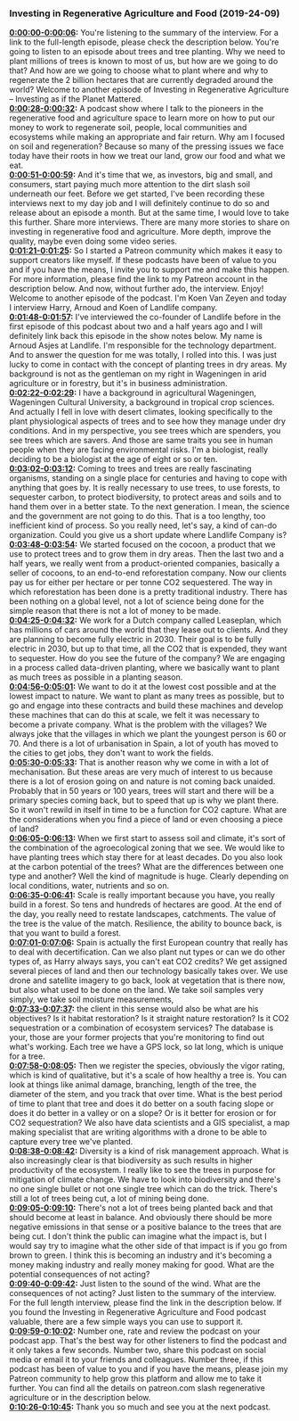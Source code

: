 ### Investing in Regenerative Agriculture and Food  (2019-24-09)
**[0:00:00-0:00:06](https://investinginregenerativeagriculture.com/2019/04/30/harrie-lovenstein-arnout-asjes-koen-kramer/#t=0:00:00):**  You're listening to the summary of the interview. For a link to the full-length episode, please check the description below.  You're going to listen to an episode about trees and tree planting.  Why we need to plant millions of trees is known to most of us, but how are we going to do that?  And how are we going to choose what to plant where and why to regenerate the 2 billion hectares that are currently degraded around the world?  Welcome to another episode of Investing in Regenerative Agriculture – Investing as if the Planet Mattered.  
**[0:00:28-0:00:32](https://investinginregenerativeagriculture.com/2019/04/30/harrie-lovenstein-arnout-asjes-koen-kramer/#t=0:00:28):**  A podcast show where I talk to the pioneers in the regenerative food and agriculture space  to learn more on how to put our money to work to regenerate soil, people, local communities and ecosystems  while making an appropriate and fair return.  Why am I focused on soil and regeneration?  Because so many of the pressing issues we face today have their roots in how we treat our land, grow our food and what we eat.  
**[0:00:51-0:00:59](https://investinginregenerativeagriculture.com/2019/04/30/harrie-lovenstein-arnout-asjes-koen-kramer/#t=0:00:51):**  And it's time that we, as investors, big and small, and consumers, start paying much more attention to the dirt slash soil underneath our feet.  Before we get started, I've been recording these interviews next to my day job and I will definitely continue to do so and release about an episode a month.  But at the same time, I would love to take this further. Share more interviews.  There are many more stories to share on investing in regenerative food and agriculture.  More depth, improve the quality, maybe even doing some video series.  
**[0:01:21-0:01:25](https://investinginregenerativeagriculture.com/2019/04/30/harrie-lovenstein-arnout-asjes-koen-kramer/#t=0:01:21):**  So I started a Patreon community which makes it easy to support creators like myself.  If these podcasts have been of value to you and if you have the means, I invite you to support me and make this happen.  For more information, please find the link to my Patreon account in the description below.  And now, without further ado, the interview. Enjoy!  Welcome to another episode of the podcast. I'm Koen Van Zeyen and today I interview Harry, Arnoud and Koen of Landlife company.  
**[0:01:48-0:01:57](https://investinginregenerativeagriculture.com/2019/04/30/harrie-lovenstein-arnout-asjes-koen-kramer/#t=0:01:48):**  I've interviewed the co-founder of Landlife before in the first episode of this podcast about two and a half years ago and I will definitely link back this episode in the show notes below.  My name is Arnoud Asjes at Landlife. I'm responsible for the technology department.  And to answer the question for me was totally, I rolled into this.  I was just lucky to come in contact with the concept of planting trees in dry areas.  My background is not as the gentleman on my right in Wageningen in arid agriculture or in forestry, but it's in business administration.  
**[0:02:22-0:02:29](https://investinginregenerativeagriculture.com/2019/04/30/harrie-lovenstein-arnout-asjes-koen-kramer/#t=0:02:22):**  I have a background in agricultural Wageningen, Wageningen Cultural University, a background in tropical crop sciences.  And actually I fell in love with desert climates, looking specifically to the plant physiological aspects of trees and to see how they manage under dry conditions.  And in my perspective, you see trees which are spenders, you see trees which are savers.  And those are same traits you see in human people when they are facing environmental risks.  I'm a biologist, really deciding to be a biologist at the age of eight or so or ten.  
**[0:03:02-0:03:12](https://investinginregenerativeagriculture.com/2019/04/30/harrie-lovenstein-arnout-asjes-koen-kramer/#t=0:03:02):**  Coming to trees and trees are really fascinating organisms, standing on a single place for centuries and having to cope with anything that goes by.  It is really necessary to use trees, to use forests, to sequester carbon, to protect biodiversity, to protect areas and soils and to hand them over in a better state.  To the next generation. I mean, the science and the government are not going to do this.  That is a too lengthy, too inefficient kind of process. So you really need, let's say, a kind of can-do organization.  Could you give us a short update where Landlife Company is?  
**[0:03:48-0:03:54](https://investinginregenerativeagriculture.com/2019/04/30/harrie-lovenstein-arnout-asjes-koen-kramer/#t=0:03:48):**  We started focused on the cocoon, a product that we use to protect trees and to grow them in dry areas.  Then the last two and a half years, we really went from a product-oriented companies, basically a seller of cocoons, to an end-to-end reforestation company.  Now our clients pay us for either per hectare or per tonne CO2 sequestered.  The way in which reforestation has been done is a pretty traditional industry.  There has been nothing on a global level, not a lot of science being done for the simple reason that there is not a lot of money to be made.  
**[0:04:25-0:04:32](https://investinginregenerativeagriculture.com/2019/04/30/harrie-lovenstein-arnout-asjes-koen-kramer/#t=0:04:25):**  We work for a Dutch company called Leaseplan, which has millions of cars around the world that they lease out to clients.  And they are planning to become fully electric in 2030.  Their goal is to be fully electric in 2030, but up to that time, all the CO2 that is expended, they want to sequester.  How do you see the future of the company?  We are engaging in a process called data-driven planting, where we basically want to plant as much trees as possible in a planting season.  
**[0:04:56-0:05:01](https://investinginregenerativeagriculture.com/2019/04/30/harrie-lovenstein-arnout-asjes-koen-kramer/#t=0:04:56):**  We want to do it at the lowest cost possible and at the lowest impact to nature.  We want to plant as many trees as possible, but to go and engage into these contracts and build these machines and develop these machines that can do this at scale, we felt it was necessary to become a private company.  What is the problem with the villages?  We always joke that the villages in which we plant the youngest person is 60 or 70.  And there is a lot of urbanisation in Spain, a lot of youth has moved to the cities to get jobs, they don't want to work the fields.  
**[0:05:30-0:05:33](https://investinginregenerativeagriculture.com/2019/04/30/harrie-lovenstein-arnout-asjes-koen-kramer/#t=0:05:30):**  That is another reason why we come in with a lot of mechanisation.  But these areas are very much of interest to us because there is a lot of erosion going on and nature is not coming back unaided.  Probably that in 50 years or 100 years, trees will start and there will be a primary species coming back, but to speed that up is why we plant there.  So it won't rewild in itself in time to be a function for CO2 capture.  What are the considerations when you find a piece of land or even choosing a piece of land?  
**[0:06:05-0:06:13](https://investinginregenerativeagriculture.com/2019/04/30/harrie-lovenstein-arnout-asjes-koen-kramer/#t=0:06:05):**  When we first start to assess soil and climate, it's sort of the combination of the agroecological zoning that we see.  We would like to have planting trees which stay there for at least decades.  Do you also look at the carbon potential of the trees? What are the differences between one type and another?  Well the kind of magnitude is huge.  Clearly depending on local conditions, water, nutrients and so on.  
**[0:06:35-0:06:41](https://investinginregenerativeagriculture.com/2019/04/30/harrie-lovenstein-arnout-asjes-koen-kramer/#t=0:06:35):**  Scale is really important because you have, you really build in a forest.  So tens and hundreds of hectares are good.  At the end of the day, you really need to restate landscapes, catchments.  The value of the tree is the value of the match.  Resilience, the ability to bounce back, is that you want to build a forest.  
**[0:07:01-0:07:06](https://investinginregenerativeagriculture.com/2019/04/30/harrie-lovenstein-arnout-asjes-koen-kramer/#t=0:07:01):**  Spain is actually the first European country that really has to deal with decertification.  Can we also plant nut types or can we do other types of, as Harry always says, you can't eat CO2 credits?  We get assigned several pieces of land and then our technology basically takes over.  We use drone and satellite imagery to go back, look at vegetation that is there now, but also what used to be done on the land.  We take soil samples very simply, we take soil moisture measurements,  
**[0:07:33-0:07:37](https://investinginregenerativeagriculture.com/2019/04/30/harrie-lovenstein-arnout-asjes-koen-kramer/#t=0:07:33):**  the client in this sense would also be what are his objectives?  Is it habitat restoration? Is it straight nature restoration?  Is it CO2 sequestration or a combination of ecosystem services?  The database is your, those are your former projects that you're monitoring to find out what's working.  Each tree we have a GPS lock, so lat long, which is unique for a tree.  
**[0:07:58-0:08:05](https://investinginregenerativeagriculture.com/2019/04/30/harrie-lovenstein-arnout-asjes-koen-kramer/#t=0:07:58):**  Then we register the species, obviously the vigor rating, which is kind of qualitative, but it's a scale of how healthy a tree is.  You can look at things like animal damage, branching, length of the tree, the diameter of the stem, and you track that over time.  What is the best period of time to plant that tree and does it do better on a south facing slope or does it do better in a valley or on a slope?  Or is it better for erosion or for CO2 sequestration?  We also have data scientists and a GIS specialist, a map making specialist that are writing algorithms with a drone to be able to capture every tree we've planted.  
**[0:08:38-0:08:42](https://investinginregenerativeagriculture.com/2019/04/30/harrie-lovenstein-arnout-asjes-koen-kramer/#t=0:08:38):**  Diversity is a kind of risk management approach.  What is also increasingly clear is that biodiversity as such results in higher productivity of the ecosystem.  I really like to see the trees in purpose for mitigation of climate change.  We have to look into biodiversity and there's no one single bullet or not one single tree which can do the trick.  There's still a lot of trees being cut, a lot of mining being done.  
**[0:09:05-0:09:10](https://investinginregenerativeagriculture.com/2019/04/30/harrie-lovenstein-arnout-asjes-koen-kramer/#t=0:09:05):**  There's not a lot of trees being planted back and that should become at least in balance.  And obviously there should be more negative emissions in that sense or a positive balance to the trees that are being cut.  I don't think the public can imagine what the impact is, but I would say try to imagine what the other side of that impact is if you go from brown to green.  I think this is becoming an industry and it's becoming a money making industry and really money making for good.  What are the potential consequences of not acting?  
**[0:09:40-0:09:42](https://investinginregenerativeagriculture.com/2019/04/30/harrie-lovenstein-arnout-asjes-koen-kramer/#t=0:09:40):**  Just listen to the sound of the wind.  What are the consequences of not acting?  Just listen to the summary of the interview.  For the full length interview, please find the link in the description below.  If you found the Investing in Regenerative Agriculture and Food podcast valuable, there are a few simple ways you can use to support it.  
**[0:09:59-0:10:02](https://investinginregenerativeagriculture.com/2019/04/30/harrie-lovenstein-arnout-asjes-koen-kramer/#t=0:09:59):**  Number one, rate and review the podcast on your podcast app.  That's the best way for other listeners to find the podcast and it only takes a few seconds.  Number two, share this podcast on social media or email it to your friends and colleagues.  Number three, if this podcast has been of value to you and if you have the means, please join my Patreon community to help grow this platform and allow me to take it further.  You can find all the details on patreon.com slash regenerative agriculture or in the description below.  
**[0:10:26-0:10:45](https://investinginregenerativeagriculture.com/2019/04/30/harrie-lovenstein-arnout-asjes-koen-kramer/#t=0:10:26):**  Thank you so much and see you at the next podcast.  